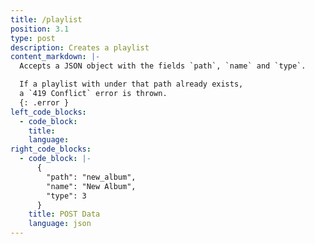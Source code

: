 ```yaml
---
title: /playlist
position: 3.1
type: post
description: Creates a playlist
content_markdown: |-
  Accepts a JSON object with the fields `path`, `name` and `type`.

  If a playlist with under that path already exists,
  a `419 Conflict` error is thrown.
  {: .error }
left_code_blocks:
  - code_block:
    title:
    language:
right_code_blocks:
  - code_block: |-
      {
        "path": "new_album",
        "name": "New Album",
        "type": 3
      }
    title: POST Data
    language: json
---
```


